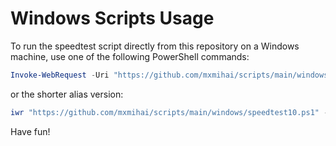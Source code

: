 # Windows Scripts Usage

To run the speedtest script directly from this repository on a Windows machine, use one of the following PowerShell commands:

```powershell
Invoke-WebRequest -Uri "https://github.com/mxmihai/scripts/main/windows/speedtest10.ps1" -UseBasicParsing | Invoke-Expression
```

or the shorter alias version:

```powershell
iwr "https://github.com/mxmihai/scripts/main/windows/speedtest10.ps1" -UseBasicParsing | iex
```

Have fun!
